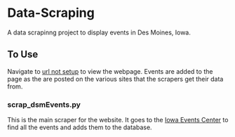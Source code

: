 # Data-Scraping
A data scrapinng project to display events in Des Moines, Iowa.

## To Use
Navigate to [url not setup](http://www.google.com) to view the webpage. Events are added to the page as the are posted on the various sites that the scrapers get their data from.

### scrap_dsmEvents.py
This is the main scraper for the website. It goes to the [Iowa Events Center](http://www.iowaeventscenter.com/events) to find all the events and adds them to the database.
